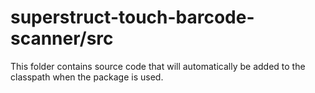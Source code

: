 # superstruct-touch-barcode-scanner/src

This folder contains source code that will automatically be added to the classpath when
the package is used.
